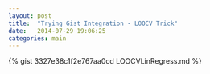 ```yaml
---
layout: post
title:  "Trying Gist Integration - LOOCV Trick"
date:   2014-07-29 19:06:25
categories: main
---
```


{% gist 3327e38c1f2e767aa0cd LOOCVLinRegress.md %}
